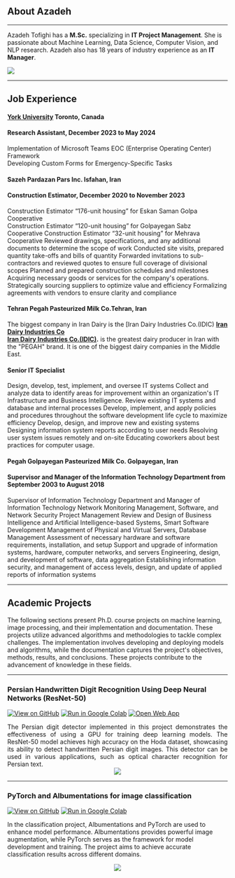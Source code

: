 ## About Azadeh
---
Azadeh Tofighi has a **M.Sc.** specializing in **IT Project Management**. She is passionate about Machine Learning, Data Science, Computer Vision, and NLP research. Azadeh also has 18 years of industry experience as an **IT Manager**. 

[![](https://img.shields.io/badge/LinkedIn-Connect%20with%20Azadeh-blue?logo=LinkedIn&style=social)](https://www.linkedin.com/in/aztofighi/)

---
## Job Experience
#### **[York University](https://www.yorku.ca/)** Toronto, Canada 	
#### Research Assistant, December 2023 to  May 2024                                                                                                                    
Implementation of Microsoft Teams EOC (Enterprise Operating Center) Framework                                                                                                
Developing Custom Forms for Emergency-Specific Tasks

#### Sazeh Pardazan Pars Inc. Isfahan, Iran					       	                                                                                                          
#### Construction Estimator, December 2020 to November 2023  
Construction Estimator  “176-unit  housing” for Eskan Saman Golpa Cooperative  
Construction Estimator “120-unit  housing” for Golpayegan Sabz Cooperative
Construction Estimator “32-unit  housing” for Mehrava Cooperative
Reviewed drawings, specifications, and any additional documents to determine the scope of work
Conducted site visits, prepared quantity take-offs and bills of quantity
Forwarded invitations to sub-contractors and reviewed quotes to ensure full coverage of divisional scopes
Planned and prepared construction schedules and milestones
Acquiring necessary goods or services for the company's operations.
Strategically sourcing suppliers to optimize value and efficiency
Formalizing agreements with vendors to ensure clarity and compliance                                                                                
#### Tehran Pegah Pasteurized Milk Co.Tehran, Iran
The biggest company in Iran Dairy is the [Iran Dairy Industries Co.(IDIC)
**[Iran Dairy Industries Co](https://pegahexport.com/)**              
**[Iran Dairy Industries Co.(IDIC)](https://www.linkedin.com/company/iran-dairy-industries-company-idic-pegah/).** is the greatest dairy producer in Iran with the "PEGAH"​ brand. It is one of the biggest dairy companies in the Middle East.
#### Senior IT Specialist 		
Design, develop, test, implement, and oversee IT systems
Collect and analyze data to identify areas for improvement within an organization's IT Infrastructure and Business Intelligence.
Review existing IT systems and database and internal processes
Develop, implement, and apply policies and procedures throughout the software development life cycle to maximize efficiency
Develop, design, and improve new and existing systems
Designing information system reports according to user needs
Resolving user system issues remotely and on-site
Educating coworkers about best practices for computer usage.

#### Pegah Golpayegan Pasteurized Milk Co. Golpayegan, Iran
#### Supervisor and Manager of the Information Technology Department  from September 2003  to August 2018
Supervisor of Information Technology Department and Manager of Information Technology
Network Monitoring Management, Software, and Network Security Project Management
Review and Design of Business Intelligence and Artificial Intelligence-based Systems, Smart Software Development
Management of Physical and Virtual Servers, Database Management
Assessment of necessary hardware and software requirements, installation, and setup
Support and upgrade of information systems, hardware, computer networks, and servers
Engineering, design, and development of software, data aggregation
Establishing information security, and management of access levels, design, and update of applied reports of information systems

---
## Academic Projects

The following sections present Ph.D. course projects on machine learning, image processing, and their implementation and documentation. These projects utilize advanced algorithms and methodologies to tackle complex challenges. The implementation involves developing and deploying models and algorithms, while the documentation captures the project's objectives, methods, results, and conclusions. These projects contribute to the advancement of knowledge in these fields.

---
### Persian Handwritten Digit Recognition Using Deep Neural Networks (ResNet-50)

[![View on GitHub](https://img.shields.io/badge/GitHub-View_on_GitHub-blue?logo=GitHub)](https://github.com/aztofighi/Persian_Handwritten_Recognition)  [![Run in Google Colab](https://img.shields.io/badge/Colab-Run_in_Google_Colab-blue?logo=Google&logoColor=FDBA18)](https://colab.research.google.com/github/aztofighi/Persian_Handwritten_Recognition/blob/main/Hoda_PyTorch_V1.ipynb) [![Open Web App](https://img.shields.io/badge/Replicate-Open_Web_App-blue?logo=Replicate)](https://replicate.com/aztofighi/persian-digit-detector)

<div style="text-align: justify">The Persian digit detector implemented in this project demonstrates the effectiveness of using a GPU for training deep learning models. The ResNet-50 model achieves high accuracy on the Hoda dataset, showcasing its ability to detect handwritten Persian digit images. This detector can be used in various applications, such as optical character recognition for Persian text.</div>

<center><img src="https://replicate.delivery/pbxt/Lp0mSeS28I0KfUpVvTQgLDG8Tp1jO6j2eyu3ZUlrbIu2wIGiA/out.png"/></center>

---
### PyTorch and Albumentations for image classification

[![View on GitHub](https://img.shields.io/badge/GitHub-View_on_GitHub-blue?logo=GitHub)](https://github.com/aztofighi/Image_Augmentation)  [![Run in Google Colab](https://img.shields.io/badge/Colab-Run_in_Google_Colab-blue?logo=Google&logoColor=FDBA18)](https://colab.research.google.com/github/aztofighi/Image_Augmentation/blob/main/Image_Augmentation_Using_Albumentations_for_Classification_Example_1.ipynb)


In the classification project, Albumentations and PyTorch are used to enhance model performance. Albumentations provides powerful image augmentation, while PyTorch serves as the framework for model development and training. The project aims to achieve accurate classification results across different domains.

<center><img src="https://i.imgur.com/cUtr14i.png"/></center>


